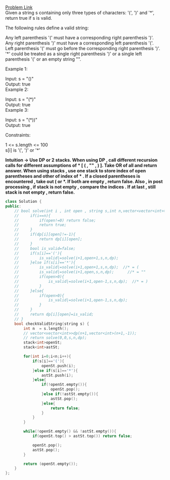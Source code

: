 [Problem Link](https://leetcode.com/problems/valid-parenthesis-string/description/?envType=daily-question&envId=2024-04-07)<br>
Given a string s containing only three types of characters: '(', ')' and '*', return true if s is valid.<br>

The following rules define a valid string:<br>

Any left parenthesis '(' must have a corresponding right parenthesis ')'.<br>
Any right parenthesis ')' must have a corresponding left parenthesis '('.<br>
Left parenthesis '(' must go before the corresponding right parenthesis ')'.<br>
'*' could be treated as a single right parenthesis ')' or a single left parenthesis '(' or an empty string "".<br>
 

Example 1:<br>

Input: s = "()"<br>
Output: true<br>
Example 2:<br>

Input: s = "(*)"<br>
Output: true<br>
Example 3:<br>

Input: s = "(*))"<br>
Output: true<br>
 

Constraints:<br>

1 <= s.length <= 100<br>
s[i] is '(', ')' or '*'<br>

__Intuition -> Use DP or 2 stacks. When using DP , call different recursion calls for different assumptions of * [ ( , "" , ) ]. Take OR of all and return answer. When using stacks , use one stack to store index of open parentheses and other of index of * . If a closed parentheses is encountered , take out ( or *. If both are empty , return false. Also , in post processing , if stack is not empty , compare the indices . If at last , still stack is not empty , return false.__

```C++
class Solution {
public:
    // bool solve(int i , int open , string s,int n,vector<vector<int>>&dp){
    //     if(i==n){
    //         if(open!=0) return false;
    //         return true;
    //     }
    //     if(dp[i][open]!=-1){
    //         return dp[i][open];
    //     }
    //     bool is_valid=false;
    //     if(s[i]=='('){
    //         is_valid|=solve(i+1,open+1,s,n,dp);
    //     }else if(s[i]=='*'){
    //         is_valid|=solve(i+1,open+1,s,n,dp);  //* = (
    //         is_valid|=solve(i+1,open,s,n,dp);      //* = ""
    //         if(open>0){
    //             is_valid|=solve(i+1,open-1,s,n,dp);  //* = )
    //         }
    //     }else{
    //         if(open>0){
    //             is_valid|=solve(i+1,open-1,s,n,dp);  
    //         }
    //     }
    //     return dp[i][open]=is_valid;
    // }
    bool checkValidString(string s) {
        int n  = s.length();
        // vector<vector<int>>dp(n+1,vector<int>(n+1,-1));
        // return solve(0,0,s,n,dp);
        stack<int>openSt;
        stack<int>astSt;

        for(int i=0;i<n;i++){
            if(s[i]=='('){
                openSt.push(i);
            }else if(s[i]=='*'){
                astSt.push(i);
            }else{
                if(!openSt.empty()){
                    openSt.pop();
                }else if(!astSt.empty()){
                    astSt.pop();
                }else{
                    return false;
                }
            }
        }

        while(!openSt.empty() && !astSt.empty()){
            if(openSt.top() > astSt.top()) return false;

            openSt.pop();
            astSt.pop();
        }

        return (openSt.empty());
    }
};
```
